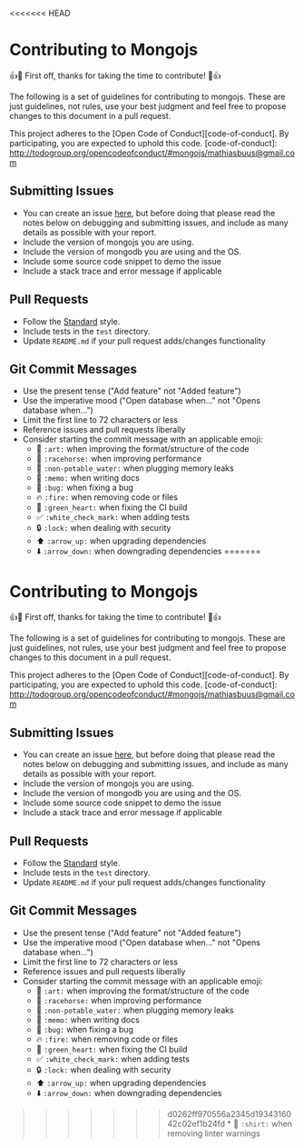 <<<<<<< HEAD
# Contributing to Mongojs

  :+1::tada: First off, thanks for taking the time to contribute! :tada::+1:

The following is a set of guidelines for contributing to mongojs.
These are just guidelines, not rules, use your best judgment and feel free to
propose changes to this document in a pull request.

  This project adheres to the [Open Code of Conduct][code-of-conduct]. By participating, you are expected to uphold this code.
  [code-of-conduct]: http://todogroup.org/opencodeofconduct/#mongojs/mathiasbuus@gmail.com

## Submitting Issues

* You can create an issue [here](https://github.com/mongo-js/mongojs/issues/new), but
before doing that please read the notes below on debugging and submitting issues,
  and include as many details as possible with your report.
* Include the version of mongojs you are using.
* Include the version of mongodb you are using and the OS.
* Include some source code snippet to demo the issue
* Include a stack trace and error message if applicable

## Pull Requests

* Follow the [Standard](https://github.com/feross/standard) style.
* Include tests in the `test` directory.
* Update `README.md` if your pull request adds/changes functionality

## Git Commit Messages

* Use the present tense ("Add feature" not "Added feature")
* Use the imperative mood ("Open database when..." not "Opens database when...")
* Limit the first line to 72 characters or less
* Reference issues and pull requests liberally
* Consider starting the commit message with an applicable emoji:
    * :art: `:art:` when improving the format/structure of the code
    * :racehorse: `:racehorse:` when improving performance
    * :non-potable_water: `:non-potable_water:` when plugging memory leaks
    * :memo: `:memo:` when writing docs
    * :bug: `:bug:` when fixing a bug
    * :fire: `:fire:` when removing code or files
    * :green_heart: `:green_heart:` when fixing the CI build
    * :white_check_mark: `:white_check_mark:` when adding tests
    * :lock: `:lock:` when dealing with security
    * :arrow_up: `:arrow_up:` when upgrading dependencies
    * :arrow_down: `:arrow_down:` when downgrading dependencies
=======
# Contributing to Mongojs

  :+1::tada: First off, thanks for taking the time to contribute! :tada::+1:

The following is a set of guidelines for contributing to mongojs.
These are just guidelines, not rules, use your best judgment and feel free to
propose changes to this document in a pull request.

  This project adheres to the [Open Code of Conduct][code-of-conduct]. By participating, you are expected to uphold this code.
  [code-of-conduct]: http://todogroup.org/opencodeofconduct/#mongojs/mathiasbuus@gmail.com

## Submitting Issues

* You can create an issue [here](https://github.com/mongo-js/mongojs/issues/new), but
before doing that please read the notes below on debugging and submitting issues,
  and include as many details as possible with your report.
* Include the version of mongojs you are using.
* Include the version of mongodb you are using and the OS.
* Include some source code snippet to demo the issue
* Include a stack trace and error message if applicable

## Pull Requests

* Follow the [Standard](https://github.com/feross/standard) style.
* Include tests in the `test` directory.
* Update `README.md` if your pull request adds/changes functionality

## Git Commit Messages

* Use the present tense ("Add feature" not "Added feature")
* Use the imperative mood ("Open database when..." not "Opens database when...")
* Limit the first line to 72 characters or less
* Reference issues and pull requests liberally
* Consider starting the commit message with an applicable emoji:
    * :art: `:art:` when improving the format/structure of the code
    * :racehorse: `:racehorse:` when improving performance
    * :non-potable_water: `:non-potable_water:` when plugging memory leaks
    * :memo: `:memo:` when writing docs
    * :bug: `:bug:` when fixing a bug
    * :fire: `:fire:` when removing code or files
    * :green_heart: `:green_heart:` when fixing the CI build
    * :white_check_mark: `:white_check_mark:` when adding tests
    * :lock: `:lock:` when dealing with security
    * :arrow_up: `:arrow_up:` when upgrading dependencies
    * :arrow_down: `:arrow_down:` when downgrading dependencies
>>>>>>> d0262ff970556a2345d1934316042c02ef1b24fd
    * :shirt: `:shirt:` when removing linter warnings